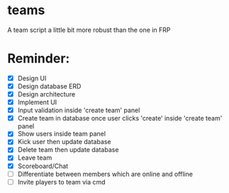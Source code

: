 # teams
A team script a little bit more robust than the one in FRP

# Reminder:
- [x] Design UI
- [x] Design database ERD
- [x] Design architecture
- [x] Implement UI
- [x] Input validation inside 'create team' panel
- [X] Create team in database once user clicks 'create' inside 'create team' panel
- [X] Show users inside team panel
- [X] Kick user then update database
- [X] Delete team then update database
- [X] Leave team
- [X] Scoreboard/Chat
- [ ] Differentiate between members which are online and offline
- [ ] Invite players to team via cmd